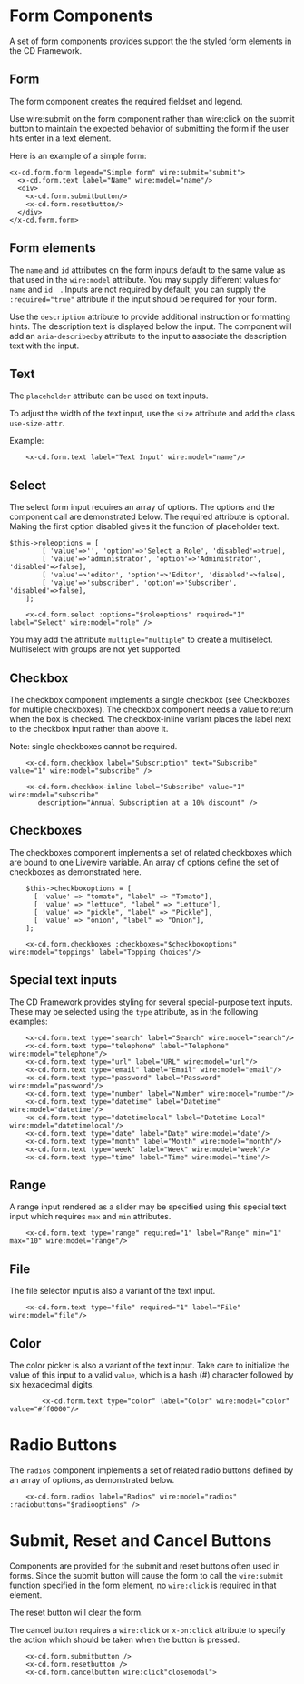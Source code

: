# Form Components

A set of form components provides support the the styled form elements in the CD Framework. 

## Form

The form component creates the required fieldset and legend.

Use wire:submit on the form component rather than wire:click on the submit button to maintain the 
expected behavior of submitting the form if the user hits enter in a text element.

Here is an example of a simple form:

```
<x-cd.form.form legend="Simple form" wire:submit="submit">
  <x-cd.form.text label="Name" wire:model="name"/>
  <div>
    <x-cd.form.submitbutton/>
    <x-cd.form.resetbutton/>
  </div>
</x-cd.form.form>
```

## Form elements

The `name` and `id` attributes on the form inputs default to the same value as 
that used in the `wire:model` attribute. You may supply different values for `name` and `id  `.
Inputs are not required by default; you can supply the `:required="true"` attribute if the input
should be required for your form.

Use the `description` attribute to provide additional instruction or formatting hints.  The description text is displayed below the input.  The component will add an `aria-describedby` attribute to the input to associate the description text with the input. 

## Text

The `placeholder` attribute can be used on text inputs.

To adjust the width of the text input, use the `size` attribute and add the class `use-size-attr`. 

Example:
```
    <x-cd.form.text label="Text Input" wire:model="name"/>
```
## Select

The select form input requires an array of options. 
The options and the component call are demonstrated below. The required attribute is optional.
Making the first option disabled gives it the function of placeholder text. 

```
$this->roleoptions = [
        [ 'value'=>'', 'option'=>'Select a Role', 'disabled'=>true],
        [ 'value'=>'administrator', 'option'=>'Administrator', 'disabled'=>false],
        [ 'value'=>'editor', 'option'=>'Editor', 'disabled'=>false],
        [ 'value'=>'subscriber', 'option'=>'Subscriber', 'disabled'=>false],
    ];
```

```
    <x-cd.form.select :options="$roleoptions" required="1" label="Select" wire:model="role" />
```
You may add the attribute `multiple="multiple"` to create a multiselect.  Multiselect with groups are not yet supported.

## Checkbox

The checkbox component implements a single checkbox (see Checkboxes for multiple checkboxes).
The checkbox component needs a value to return when the box is checked.  The checkbox-inline variant places the label next to the checkbox input rather than above it. 

Note: single checkboxes cannot be required.

```
    <x-cd.form.checkbox label="Subscription" text="Subscribe" value="1" wire:model="subscribe" />
```

```
    <x-cd.form.checkbox-inline label="Subscribe" value="1" wire:model="subscribe"
       description="Annual Subscription at a 10% discount" />
```
## Checkboxes

The checkboxes component implements a set of related checkboxes which are bound to one Livewire variable. 
An array of options define the set of checkboxes as demonstrated here.

```
    $this->checkboxoptions = [
      [ 'value' => "tomato", "label" => "Tomato"],
      [ 'value' => "lettuce", "label" => "Lettuce"],
      [ 'value' => "pickle", "label" => "Pickle"], 
      [ 'value' => "onion", "label" => "Onion"], 
    ]; 
```

```
    <x-cd.form.checkboxes :checkboxes="$checkboxoptions" wire:model="toppings" label="Topping Choices"/>
```

## Special text inputs

The CD Framework provides styling for several special-purpose text inputs. These may be selected
using the `type` attribute, as in the following examples:


```
    <x-cd.form.text type="search" label="Search" wire:model="search"/>
    <x-cd.form.text type="telephone" label="Telephone" wire:model="telephone"/>
    <x-cd.form.text type="url" label="URL" wire:model="url"/>
    <x-cd.form.text type="email" label="Email" wire:model="email"/>
    <x-cd.form.text type="password" label="Password" wire:model="password"/>
    <x-cd.form.text type="number" label="Number" wire:model="number"/>
    <x-cd.form.text type="datetime" label="Datetime" wire:model="datetime"/>
    <x-cd.form.text type="datetimelocal" label="Datetime Local" wire:model="datetimelocal"/>
    <x-cd.form.text type="date" label="Date" wire:model="date"/>
    <x-cd.form.text type="month" label="Month" wire:model="month"/>
    <x-cd.form.text type="week" label="Week" wire:model="week"/>
    <x-cd.form.text type="time" label="Time" wire:model="time"/>
```
## Range

A range input rendered as a slider may be specified using this special text input which requires
`max` and `min` attributes.

```
    <x-cd.form.text type="range" required="1" label="Range" min="1" max="10" wire:model="range"/>
```       

## File

The file selector input is also a variant of the text input.
```
    <x-cd.form.text type="file" required="1" label="File" wire:model="file"/>
```

## Color

The color picker is also a variant of the text input.  Take care to initialize the value of this
input to a valid `value`, which is a hash (#) character followed by six hexadecimal digits. 
```
        <x-cd.form.text type="color" label="Color" wire:model="color" value="#ff0000"/>
```
        
# Radio Buttons

The `radios` component implements a set of related radio buttons defined by an array of options, as demonstrated below.</p>

```
    <x-cd.form.radios label="Radios" wire:model="radios" :radiobuttons="$radiooptions" />
```

# Submit, Reset and Cancel Buttons

Components are provided for the submit and reset buttons often used in forms.  Since the submit button will cause
the form to call the `wire:submit` function specified in the form element, no `wire:click` is required in that element. 

The reset button will clear the form. 

The cancel button requires a `wire:click` or `x-on:click` attribute to specify the action which should be
taken when the button is pressed. 

```
    <x-cd.form.submitbutton />
    <x-cd.form.resetbutton />
    <x-cd.form.cancelbutton wire:click"closemodal">
```




